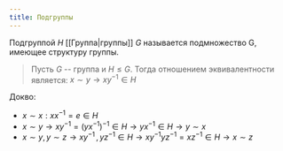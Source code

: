 ```yaml
---
title: Подгруппы
---
```


Подгруппой $H$ [[Группа|группы]] $G$ называется подмножество G, имеющее структуру группы.

> Пусть $G$ -- группа и $H \leq G$. Тогда отношением эквивалентности является:
> $x \sim y \rightarrow xy^{-1} \in H$

Докво:
- $x \sim x: xx^{-1} = e \in H$
- $x \sim y \rightarrow xy^{-1} = (yx^{-1})^{-1} \in H \rightarrow yx^{-1} \in H \rightarrow y \sim x$
- $x \sim y, y \sim z \rightarrow xy^{-1} \,, yz^{-1} \in H \rightarrow xy^{-1}yz^{-1} = xz^{-1} \in H \rightarrow x \sim z$
